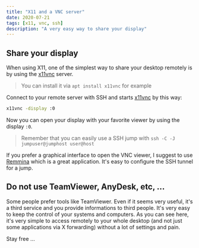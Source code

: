 ```yaml
---
title: "X11 and a VNC server"
date: 2020-07-21
tags: [x11, vnc, ssh]
description: "A very easy way to share your display"
---
```


## Share your display

When using X11, one of the simplest way to share your desktop remotely is by
using the [x11vnc][2] server.

> You can install it via `apt install x11vnc` for example

Connect to your remote server with SSH and starts [x11vnc][2] by this way:

```sh
x11vnc -display :0
```

Now you can open your display with your favorite viewer by using the display
`:0`.

> Remember that you can easily use a SSH jump with
> `ssh -C -J jumpuser@jumphost user@host`

If you prefer a graphical interface to open the VNC viewer, I suggest to use
[Remmina][1] which is a great application. It's easy to configure the SSH tunnel
for a jump.

## Do not use TeamViewer, AnyDesk, etc, ...

Some people prefer tools like TeamViewer. Even if it seems very useful, it's a
third service and you provide informations to third people. It's very easy to
keep the control of your systems and computers. As you can see here, it's very
simple to access remotely to your whole desktop (and not just some applications
via X forwarding) without a lot of settings and pain.

Stay free ...

[1]: https://remmina.org/
[2]: https://github.com/LibVNC/x11vnc

